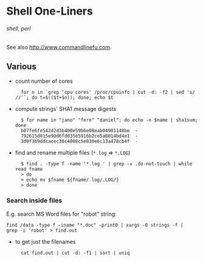 # Shell One-Liners
###### shell, perl

See also <http://www.commandlinefu.com>.

## Various

* count number of cores

        for n in `grep 'cpu cores' /proc/cpuinfo | cut -d: -f2 | sed 's/ //'`; do t=$(($t+$n)); done; echo $t

* compute strings' SHA1 message digests

        $ for name in "jano" "fero" "daniel"; do echo -n $name | sha1sum; done
        b07fe6fe542d2d3b400e59b6e08eab04901148be  -
        792615d815e90d6fdd35e5916b2ce5a8014bd4e1  -
        3d0f3b9ddcacec30c4008c5e030e6c13a478cb4f  -

* find and rename multiple files (`*.log` => `*.LOG`)

        $ find . -type f -name '*.log ' | grep -v .do-not-touch | while read fname
        > do
        > echo mv $fname ${fname/.log/.LOG/}
        > done

### Search inside files 

E.g. search MS Word files for "robot" string:

    find /data -type f -iname "*.doc" -print0 | xargs -0 strings -f |  grep -i 'robot' > find.out

* to get just the filenames

        cat find.out | cut -d: -f1 | sort | uniq

